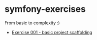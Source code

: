 # symfony-exercises

From basic to complexity :)

* [Exercise 001 - basic project scaffolding](./doc/001.md)
